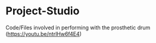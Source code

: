 # Project-Studio
Code/Files involved in performing with the prosthetic drum (https://youtu.be/ntrlHw6f4E4)
